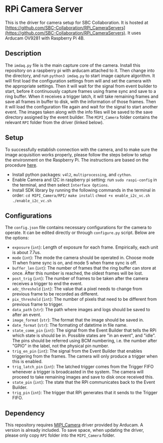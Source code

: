 # RPi Camera Server

This is the driver for camera setup for SBC Collaboration. It is hosted at [https://github.com/SBC-Collaboration/RPi_CameraServers](https://github.com/SBC-Collaboration/RPi_CameraServers). It uses Arducam OV9281 with Raspberry Pi 4B.

## Description
The `imdaq.py` file is the main capture core of the camera. Install this repository on a raspberry pi with arducam attached to it. Then change into the directory, and run `python3 imdaq.py` to start image capture algorithm. It will first load the configuration settings from will and set the camera with the appropriate settings. Then it will wait for the signal from event builder to start, before it continuously capture frames using frame sync and save to a ring buffer. When it receives a trigger latch, it will take remaining frames and save all frames in buffer to disk, with the information of those frames. Then it will load the configuration file again and wait for the signal to start another event. The images taken along with the info files will be saved to the save directory assigned by the event builder. 
The `MIPI_Camera` folder contains the relevant `RPI` folder from the driver (linked below).

## Setup
To successfully establish connection with the camera, and to make sure the image acquisition works properly, please follow the steps below to setup the environment on the Raspberry Pi. The instructions are based on the procedure [here](https://github.com/ArduCAM/MIPI_Camera/tree/master/RPI).
- Install python packages: `v4l2`, `multiprocessing`, and `cython`.
- Enable Camera and I2C in raspberry pi setting: run `sudo raspi-config` in the terminal, and then select `Interface Options`.
- Install SDK library by running the following commands in the terminal in order:
  `cd MIPI_Camera/RPI/`
  `make install`
  `chmod +x enable_i2c_vc.sh `
  `./enable_i2c_vc.sh`

## Configurations
The `config.json` file contains necessary configurations for the camera to operate. It can be edited directly or through `configure.py` script. Below are the options:
- `exposure` (`int`): Length of exposure for each frame. Empirically, each unit is about 7.7us.
- `mode` (`int`): The mode the camera should be operated in. Choose mode 11 when frame sync is on, and mode 5 when frame sync is off.
- `buffer_len` (`int`): The number of frames that the ring buffer can store at once. After this number is reached, the oldest frames will be lost.
- `post_trig` (`int`): The number of frames to be taken after the camera receives a trigger to end the event. 
- `adc_threshold` (`int`): The value that a pixel needs to change from previous frame to be recorded as different.
- `pix_threshold` (`int`): The number of pixels that need to be different from previous frame to trigger.
- `data_path` (`str`): The path where images and logs should be saved to after an event.
- `image_format` (`str`): The format that the image should be saved in.
- `date_format` (`str`): The formating of datetime in file name.
- `state_comm_pin` (`int`): The signal from the Event Builder that tells the RPi which state is should be in. Possible states are "in an event", and "idle". The pins should be referred using BCM numbering, i.e. the number after "GPIO" in the label, not the physical pin number. 
- `trig_en_pin` (`int`): The signal from the Event Builder that enables triggering from the frames. The camera will only produce a trigger when this is enabled.
- `trig_latch_pin` (`int`): The latched trigger comes from the Trigger FIFO whenever a trigger is broadcasted in the system. The camera will proceed to take remaining images and save to disk once received this.
- `state_pin` (`int`): The state that the RPi communicates back to the Event Builder.
- `trig_pin` (`int`): The trigger that RPi generates that it sends to the Trigger FIFO.

## Dependency
This repository requires [MIPI_Camera](https://github.com/ArduCAM/MIPI_Camera) driver provided by Arducam. A version is already included. To save space, when updating the driver, please only copy `RPI` folder into the `MIPI_Camera` folder.
